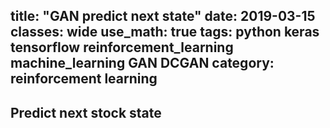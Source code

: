title: "GAN predict next state"
date: 2019-03-15
classes: wide
use_math: true
tags: python keras tensorflow reinforcement_learning machine_learning  GAN DCGAN
category: reinforcement learning
---

## Predict next stock state  
```python


```